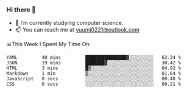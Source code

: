 ### Hi there 👋

- 📕 I’m currently studying computer science.
- 📫 You can reach me at yuumi0221@outlook.com


📊This Week I Spent My Time On:
<!--START_SECTION:waka-->

```text
YAML         40 mins         ███████████████▓░░░░░░░░░   62.34 %
JSON         19 mins         ███████▓░░░░░░░░░░░░░░░░░   30.42 %
HTML         3 mins          █▒░░░░░░░░░░░░░░░░░░░░░░░   04.92 %
Markdown     1 min           ▒░░░░░░░░░░░░░░░░░░░░░░░░   01.64 %
JavaScript   0 secs          ░░░░░░░░░░░░░░░░░░░░░░░░░   00.48 %
CSS          0 secs          ░░░░░░░░░░░░░░░░░░░░░░░░░   00.21 %
```

<!--END_SECTION:waka-->

<!--
**Yuumi0221/Yuumi0221** is a ✨ _special_ ✨ repository because its `README.md` (this file) appears on your GitHub profile.

Here are some ideas to get you started:

- 🔭 I’m currently working on ...
- 🌱 I’m currently learning ...
- 👯 I’m looking to collaborate on ...
- 🤔 I’m looking for help with ...
- 💬 Ask me about ...
- 📫 How to reach me: ...
- 😄 Pronouns: ...
- ⚡ Fun fact: ...
-->
